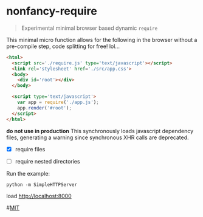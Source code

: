 # nonfancy-require

> Experimental minimal browser based dynamic `require`

This minimal micro function allows for the following in the browser without a pre-compile step, code splitting for free! lol...

```html
<html>
  <script src='./require.js' type='text/javascript'></script>
  <link rel='stylesheet' href='./src/app.css'>
  <body>
    <div id='root'></div>
  </body>

  <script type='text/javascript'>
    var app = require('./app.js');
    app.render('#root');
  </script>
</html>
```

**do not use in production**
This synchronously loads javascript dependency files, generating a warning since synchronous XHR calls are deprecated.

- [x] require files
- [ ] require nested directories



Run the example:

`python -m SimpleHTTPServer`

load [http://localhost:8000](http://localhost:8000)

#[MIT](LICENSE)
